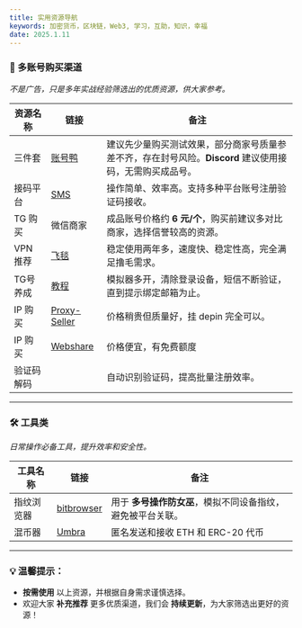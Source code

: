 ```yaml
---
title: 实用资源导航
keywords: 加密货币，区块链，Web3, 学习，互助，知识，幸福
date: 2025.1.11
---
```

### **📌 多账号购买渠道**

_不是广告，只是多年实战经验筛选出的优质资源，供大家参考。_

| **资源名称** | **链接**                                                       | **备注**                                                     |
| -------- | ------------------------------------------------------------ | ---------------------------------------------------------- |
| 三件套      | [账号鸭](https://www.zhanghaoya.com/)                           | 建议先少量购买测试效果，部分商家号质量参差不齐，存在封号风险。**Discord** 建议使用接码，无需购买成品号。 |
| 接码平台     | [SMS](https://sms-man.com/cn)                                | 操作简单、效率高。支持多种平台账号注册验证码接收。                                  |
| TG 购买    | 微信商家                                                         | 成品账号价格约 **6 元/个**，购买前建议多对比商家，选择信誉较高的资源。                    |
| VPN 推荐   | [飞毯](https://qkdl.aff-tanzcloud.top/auth/register?code=qkdL) | 稳定使用两年多，速度快、稳定性高，完全满足撸毛需求。                                 |
| TG号养成    | [教程](https://www.youtube.com/watch?v=RuQt4Ey4fUk)            | 模拟器多开，清除登录设备，短信不断验证，直到提示绑定邮箱为止。                            |
| IP 购买    | [Proxy-Seller](https://proxy-seller.com/)                    | 价格稍贵但质量好，挂 depin 完全可以。                                     |
| IP 购买    | [Webshare](https://dashboard.webshare.io/)                   | 价格便宜，有免费额度                                                 |
| 验证码解码    |                                                              | 自动识别验证码，提高批量注册效率。                                          |

---

### **🛠️ 工具类**

_日常操作必备工具，提升效率和安全性。_

| **工具名称** | **链接**                                               | **备注**                           |
| -------- | ---------------------------------------------------- | -------------------------------- |
| 指纹浏览器    | [bitbrowser](https://www.bitbrowser.cn/?code=19ff94) | 用于 **多号操作防女巫**，模拟不同设备指纹，避免被平台关联。 |
| 混币器      | [Umbra](https://app.umbra.cash/)                     | 匿名发送和接收 ETH 和 ERC-20 代币          |


---

### **💡 温馨提示：**

- **按需使用** 以上资源，并根据自身需求谨慎选择。
- 欢迎大家 **补充推荐** 更多优质渠道，我们会 **持续更新**，为大家筛选出更好的资源！